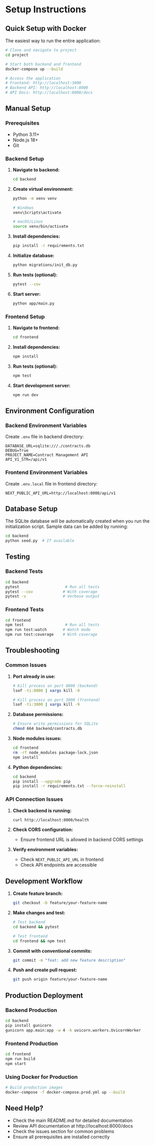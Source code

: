 # Setup Instructions

## Quick Setup with Docker

The easiest way to run the entire application:

```bash
# Clone and navigate to project
cd project

# Start both backend and frontend
docker-compose up --build

# Access the application
# Frontend: http://localhost:3000
# Backend API: http://localhost:8000
# API Docs: http://localhost:8000/docs
```

## Manual Setup

### Prerequisites
- Python 3.11+
- Node.js 18+
- Git

### Backend Setup

1. **Navigate to backend:**
   ```bash
   cd backend
   ```

2. **Create virtual environment:**
   ```bash
   python -m venv venv
   
   # Windows
   venv\Scripts\activate
   
   # macOS/Linux
   source venv/bin/activate
   ```

3. **Install dependencies:**
   ```bash
   pip install -r requirements.txt
   ```

4. **Initialize database:**
   ```bash
   python migrations/init_db.py
   ```

5. **Run tests (optional):**
   ```bash
   pytest --cov
   ```

6. **Start server:**
   ```bash
   python app/main.py
   ```

### Frontend Setup

1. **Navigate to frontend:**
   ```bash
   cd frontend
   ```

2. **Install dependencies:**
   ```bash
   npm install
   ```

3. **Run tests (optional):**
   ```bash
   npm test
   ```

4. **Start development server:**
   ```bash
   npm run dev
   ```

## Environment Configuration

### Backend Environment Variables

Create `.env` file in backend directory:
```env
DATABASE_URL=sqlite:///./contracts.db
DEBUG=True
PROJECT_NAME=Contract Management API
API_V1_STR=/api/v1
```

### Frontend Environment Variables

Create `.env.local` file in frontend directory:
```env
NEXT_PUBLIC_API_URL=http://localhost:8000/api/v1
```

## Database Setup

The SQLite database will be automatically created when you run the initialization script. Sample data can be added by running:

```bash
cd backend
python seed.py  # If available
```

## Testing

### Backend Tests
```bash
cd backend
pytest                    # Run all tests
pytest --cov             # With coverage
pytest -v                # Verbose output
```

### Frontend Tests
```bash
cd frontend
npm test                  # Run all tests
npm run test:watch       # Watch mode
npm run test:coverage    # With coverage
```

## Troubleshooting

### Common Issues

1. **Port already in use:**
   ```bash
   # Kill process on port 8000 (backend)
   lsof -ti:8000 | xargs kill -9
   
   # Kill process on port 3000 (frontend)
   lsof -ti:3000 | xargs kill -9
   ```

2. **Database permissions:**
   ```bash
   # Ensure write permissions for SQLite
   chmod 664 backend/contracts.db
   ```

3. **Node modules issues:**
   ```bash
   cd frontend
   rm -rf node_modules package-lock.json
   npm install
   ```

4. **Python dependencies:**
   ```bash
   cd backend
   pip install --upgrade pip
   pip install -r requirements.txt --force-reinstall
   ```

### API Connection Issues

1. **Check backend is running:**
   ```bash
   curl http://localhost:8000/health
   ```

2. **Check CORS configuration:**
   - Ensure frontend URL is allowed in backend CORS settings

3. **Verify environment variables:**
   - Check `NEXT_PUBLIC_API_URL` in frontend
   - Check API endpoints are accessible

## Development Workflow

1. **Create feature branch:**
   ```bash
   git checkout -b feature/your-feature-name
   ```

2. **Make changes and test:**
   ```bash
   # Test backend
   cd backend && pytest
   
   # Test frontend
   cd frontend && npm test
   ```

3. **Commit with conventional commits:**
   ```bash
   git commit -m "feat: add new feature description"
   ```

4. **Push and create pull request:**
   ```bash
   git push origin feature/your-feature-name
   ```

## Production Deployment

### Backend Production
```bash
cd backend
pip install gunicorn
gunicorn app.main:app -w 4 -k uvicorn.workers.UvicornWorker
```

### Frontend Production
```bash
cd frontend
npm run build
npm start
```

### Using Docker for Production
```bash
# Build production images
docker-compose -f docker-compose.prod.yml up --build
```

## Need Help?

- Check the main README.md for detailed documentation
- Review API documentation at http://localhost:8000/docs
- Check the issues section for common problems
- Ensure all prerequisites are installed correctly